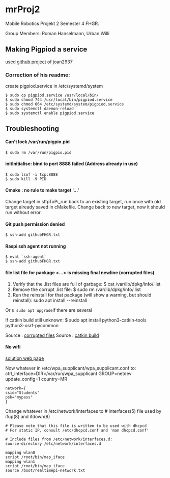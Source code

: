 # mrProj2  
Mobile Robotics Projekt 2 Semester 4 FHGR.

Group Members: Roman Hanselmann, Urban Willi

## Making Pigpiod a service
used [github project](https://github.com/joan2937/pigpio/tree/master/util) of joan2937 

### Correction of his readme:      

create pigpiod.service in /etc/systemd/system  

    $ sudo cp pigpiod.service /usr/local/bin/  
    $ sudo chmod 744 /usr/local/bin/pigpiod.service  
    $ sudo chmod 664 /etc/systemd/system/pigpiod.service  
    $ sudo systemctl daemon-reload           
    $ sudo systemctl enable pigpiod.service



## Troubleshooting

#### Can't lock /var/run/pigpio.pid  
    $ sudo rm /var/run/pigpio.pid

#### initInitialise: bind to port 8888 failed (Address already in use)
	$ sudo lsof -i tcp:8888
	$ sudo kill -9 PID

#### Cmake : no rule to make target '...'
Change target in sftpToPi_run back to an existing target, run once with old target already saved in cMakefile.
Change back to new target, now it should run without error.


#### Git push permission denied
	$ ssh-add githubFHGR.txt
	
#### Raspi ssh agent not running
	$ eval `ssh-agent`
	$ ssh-add githubFHGR.txt
	
#### file list file for package <...> is missing final newline (corrupted files)
1. Verify that the .list files are full of garbage:
	$ cat /var/lib/dpkg/info/<name-of-package>.list
2. Remove the corrupt .list file:
	$ sudo rm /var/lib/dpkg/info/<name-of-package>.list
3. Run the reinstall for that package (will show a warning, but should reinstall):
	sudo apt install <name-of-package> --reinstall
	
Or `$ sudo apt upgrade`if there are several

If catkin build still unknown:
	$ sudo apt install python3-catkin-tools python3-osrf-pycommon

Source : [corrupted files](https://askubuntu.com/questions/1106373/files-list-file-for-package-package-is-missing-final-newline)
Source : [catkin build](https://answers.ros.org/question/353113/catkin-build-in-ubuntu-2004-noetic/)

#### No wifi
[solution web page](https://tolotra.com/2018/07/22/how-to-solve-no-wireless-interface-found-on-a-raspberry-pi-3/)

Now whatever in /etc/wpa_supplicant/wpa_supplicant.conf to:
	ctrl_interface=DIR=/var/run/wpa_supplicant GROUP=netdev
	update_config=1
	country=MR
 	
	network={
	ssid="Students"
	psk="mypass"
	}
	
Change whatever in /etc/network/interfaces to
	# interfaces(5) file used by ifup(8) and ifdown(8)
 
	# Please note that this file is written to be used with dhcpcd
	# For static IP, consult /etc/dhcpcd.conf and 'man dhcpcd.conf'
	 
	# Include files from /etc/network/interfaces.d:
	source-directory /etc/network/interfaces.d
 	
	mapping wlan0
	script /root/bin/map_iface
	mapping wlan1
	script /root/bin/map_iface
	source /boot/realtimepi-network.txt